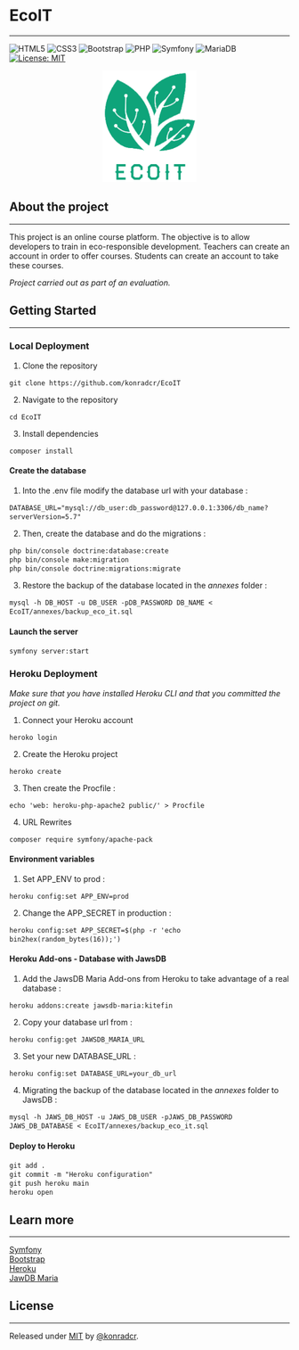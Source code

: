 # EcoIT
***
![HTML5](https://img.shields.io/badge/html5-%23E34F26.svg?logo=html5&logoColor=white)
![CSS3](https://img.shields.io/badge/css3-%231572B6.svg?logo=css3&logoColor=white)
![Bootstrap](https://img.shields.io/badge/bootstrap-%23563D7C.svg?logo=bootstrap&logoColor=white)
![PHP](https://img.shields.io/badge/php-%23777BB4.svg?logo=php&logoColor=white)
![Symfony](https://img.shields.io/badge/symfony-%23000000.svg?logo=symfony&logoColor=white)
![MariaDB](https://img.shields.io/badge/MariaDB-003545?logo=mariadb&logoColor=white)
[![License: MIT](https://img.shields.io/badge/License-MIT-yellow.svg)](https://opensource.org/licenses/MIT)

<div align="center">
    <a href="https://eco-it.herokuapp.com/"><img src="public/pictures/EcoIT.png" alt="Logo" height="200"></a>
</div>

## About the project
***
This project is an online course platform. The objective is to allow developers to train in eco-responsible development. Teachers can create an account in order to offer courses. Students can create an account to take these courses.  

_Project carried out as part of an evaluation._


## Getting Started
***
### Local Deployment
1. Clone the repository
```
git clone https://github.com/konradcr/EcoIT
```
2. Navigate to the repository
```
cd EcoIT
```
3. Install dependencies
```
composer install
```
#### Create the database
1. Into the .env file modify the database url with your database :
```
DATABASE_URL="mysql://db_user:db_password@127.0.0.1:3306/db_name?serverVersion=5.7"
```
2. Then, create the database and do the migrations :
```
php bin/console doctrine:database:create
php bin/console make:migration
php bin/console doctrine:migrations:migrate
```
3. Restore the backup of the database located in the _annexes_ folder :
```
mysql -h DB_HOST -u DB_USER -pDB_PASSWORD DB_NAME < EcoIT/annexes/backup_eco_it.sql
```
#### Launch the server
```
symfony server:start
```

### Heroku Deployment
_Make sure that you have installed Heroku CLI and that you committed the project on git._
1. Connect your Heroku account
```
heroko login
```
2. Create the Heroku project
```
heroko create
```
3. Then create the Procfile :
```
echo 'web: heroku-php-apache2 public/' > Procfile
```
4. URL Rewrites
```
composer require symfony/apache-pack
```
#### Environment variables
1. Set APP_ENV to prod :
```
heroku config:set APP_ENV=prod
```
2. Change the APP_SECRET in production :
```
heroku config:set APP_SECRET=$(php -r 'echo bin2hex(random_bytes(16));')
```
#### Heroku Add-ons - Database with JawsDB
1. Add the JawsDB Maria Add-ons from Heroku to take advantage of a real database :
```
heroku addons:create jawsdb-maria:kitefin
```
2. Copy your database url from :
```
heroku config:get JAWSDB_MARIA_URL
```
3. Set your new DATABASE_URL :
```
heroku config:set DATABASE_URL=your_db_url
```
4. Migrating the backup of the database located in the _annexes_ folder to JawsDB :
```
mysql -h JAWS_DB_HOST -u JAWS_DB_USER -pJAWS_DB_PASSWORD JAWS_DB_DATABASE < EcoIT/annexes/backup_eco_it.sql
```
#### Deploy to Heroku
```
git add .
git commit -m "Heroku configuration"
git push heroku main
heroku open
```
## Learn more
***

[Symfony](https://symfony.com)  
[Bootstrap](https://getbootstrap.com)   
[Heroku](https://heroku.com)  
[JawDB Maria](https://www.jawsdb.com/docs/)  

## License
***

Released under [MIT](https://opensource.org/licenses/MIT) by [@konradcr](https://github.com/konradcr).
